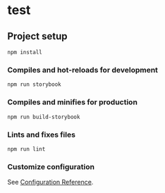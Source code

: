# test

## Project setup
```
npm install
```

### Compiles and hot-reloads for development
```
npm run storybook
```

### Compiles and minifies for production
```
npm run build-storybook
```

### Lints and fixes files
```
npm run lint
```

### Customize configuration
See [Configuration Reference](https://cli.vuejs.org/config/).
